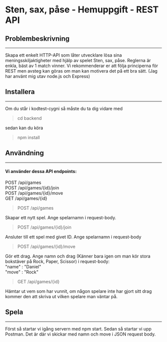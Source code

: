 # Sten, sax, påse - Hemuppgift - REST API
## Problembeskrivning
***
Skapa ett enkelt HTTP-API som låter utvecklare lösa sina meningsskiljaktigheter med hjälp av spelet Sten, sax, påse. Reglerna är enkla, bäst av 1 match vinner. Vi rekommenderar er att följa principerna för REST men avsteg kan göras om man kan motivera det på ett bra sätt.
(Jag har använt mig utav node.js och Express)

## Installera
***
Om du står i kodtest-cygni så måste du ta dig vidare med 
>cd backend

sedan kan du köra 
>npm install

## Användning
***
#### Vi använder dessa API endpoints: 
POST /api/games \
POST /api/games/{id}/join \
POST /api/games/{id}/move \
GET /api/games/{id} 

>POST /api/games

Skapar ett nytt spel. Ange spelarnamn i request-body.

>POST /api/games/{id}/join


Ansluter till ett spel med givet ID. Ange spelarnamn i request-body

>POST /api/games/{id}/move

Gör ett drag. Ange namn och drag (Känner bara igen om man kör stora bokstäver på Rock, Paper, Scissor) i request-body: \
"name" : "Daniel" \
"move" : "Rock"

>GET /api/games/{id}

Hämtar ut vem som har vunnit, om någon spelare inte har gjort sitt drag kommer den att skriva ut vilken spelare man väntar på. 

## Spela
*** 
Först så startar vi igång servern med npm start. Sedan så startar vi upp Postman. Det är där vi skickar med namn och move i JSON request body.



